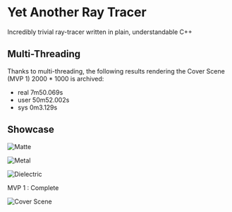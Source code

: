 # Yet Another Ray Tracer

Incredibly trivial ray-tracer written in plain, understandable C++

## Multi-Threading

Thanks to multi-threading, the following results rendering the Cover Scene (MVP 1) 2000 * 1000 is archived:

* real 7m50.069s
* user 50m52.002s
* sys 0m3.129s


## Showcase

![Matte](https://raw.githubusercontent.com/magetron/raytracing-cpp/master/pngs/matte.png)

![Metal](https://raw.githubusercontent.com/magetron/raytracing-cpp/master/pngs/metal.png)

![Dielectric](https://raw.githubusercontent.com/magetron/raytracing-cpp/master/pngs/dielectric.png)

MVP 1 : Complete

![Cover Scene](https://raw.githubusercontent.com/magetron/raytracing-cpp/master/pngs/coverscene.png)
